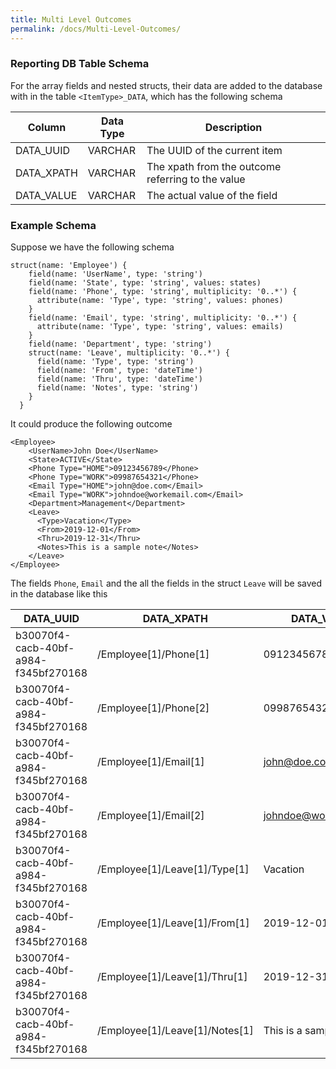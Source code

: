```yaml
---
title: Multi Level Outcomes
permalink: /docs/Multi-Level-Outcomes/
---
```


### Reporting DB Table Schema
For the array fields and nested structs, their data are added to the database with in the table `<ItemType>_DATA`, which has the following schema

| Column     | Data Type | Description |
| ---------- | --------- | ----------- |
| DATA_UUID  | VARCHAR   | The UUID of the current item |
| DATA_XPATH | VARCHAR   | The xpath from the outcome referring to the  value |
| DATA_VALUE | VARCHAR   | The actual value of the field |

### Example Schema
Suppose we have the following schema
```
struct(name: 'Employee') { 
    field(name: 'UserName', type: 'string') 
    field(name: 'State', type: 'string', values: states) 
    field(name: 'Phone', type: 'string', multiplicity: '0..*') { 
      attribute(name: 'Type', type: 'string', values: phones) 
    }
    field(name: 'Email', type: 'string', multiplicity: '0..*') { 
      attribute(name: 'Type', type: 'string', values: emails) 
    }
    field(name: 'Department', type: 'string') 
    struct(name: 'Leave', multiplicity: '0..*') { 
      field(name: 'Type', type: 'string') 
      field(name: 'From', type: 'dateTime') 
      field(name: 'Thru', type: 'dateTime') 
      field(name: 'Notes', type: 'string') 
    }
  }
```

It could produce the following outcome
```
<Employee>
    <UserName>John Doe</UserName>
    <State>ACTIVE</State>
    <Phone Type="HOME">09123456789</Phone>
    <Phone Type="WORK">09987654321</Phone>
    <Email Type="HOME">john@doe.com</Email>
    <Email Type="WORK">johndoe@workemail.com</Email>
    <Department>Management</Department>
    <Leave>
      <Type>Vacation</Type>
      <From>2019-12-01</From>
      <Thru>2019-12-31</Thru>
      <Notes>This is a sample note</Notes>
    </Leave>
</Employee>
```

The fields `Phone`, `Email` and the all the fields in the struct `Leave` will be saved in the database like this


| DATA_UUID                            | DATA_XPATH                     | DATA_VALUE            |
| -------------------------------------| -------------------------------| --------------------- |
| b30070f4-cacb-40bf-a984-f345bf270168 | /Employee[1]/Phone[1]          | 09123456789           |
| b30070f4-cacb-40bf-a984-f345bf270168 | /Employee[1]/Phone[2]          | 09987654321           |
| b30070f4-cacb-40bf-a984-f345bf270168 | /Employee[1]/Email[1]          | john@doe.com          |
| b30070f4-cacb-40bf-a984-f345bf270168 | /Employee[1]/Email[2]          | johndoe@workemail.com | 
| b30070f4-cacb-40bf-a984-f345bf270168 | /Employee[1]/Leave[1]/Type[1]  | Vacation              |
| b30070f4-cacb-40bf-a984-f345bf270168 | /Employee[1]/Leave[1]/From[1]  | 2019-12-01            |
| b30070f4-cacb-40bf-a984-f345bf270168 | /Employee[1]/Leave[1]/Thru[1]  | 2019-12-31            |
| b30070f4-cacb-40bf-a984-f345bf270168 | /Employee[1]/Leave[1]/Notes[1] | This is a sample note |
